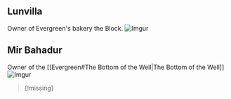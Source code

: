 ## Lunvilla
Owner of Evergreen's bakery the Block.
![Imgur](https://i.imgur.com/88pvBQm.png)


## Mir Bahadur
Owner of the [[Evergreen#The Bottom of the Well|The Bottom of the Well]]
![Imgur](https://i.imgur.com/HMs6kch.jpg)
>[!missing]